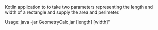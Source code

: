 Kotlin application to to take two parameters representing the length and width 
of a rectangle and supply the area and perimeter.

Usage:
java -jar GeometryCalc.jar [length] [width]"
